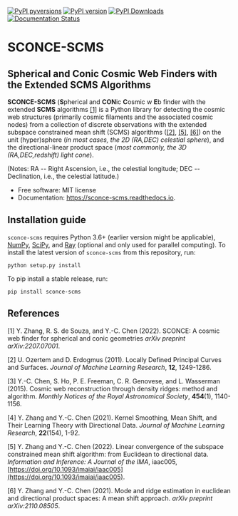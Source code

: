 [![PyPI pyversions](https://img.shields.io/pypi/pyversions/sconce-scms.svg)](https://pypi.python.org/pypi/sconce-scms/)
[![PyPI version](https://badge.fury.io/py/sconce-scms.svg)](https://badge.fury.io/py/sconce-scms)
[![PyPI Downloads](https://pepy.tech/badge/sconce-scms)](https://pepy.tech/project/sconce-scms)
[![Documentation Status](https://readthedocs.org/projects/sconce-scms/badge/?version=latest)](http://sconce-scms.readthedocs.io/?badge=latest)

# SCONCE-SCMS
## Spherical and Conic Cosmic Web Finders with the Extended SCMS Algorithms


**SCONCE-SCMS** (**S**pherical and **CON**ic **C**osmic w **E**b finder with the extended **SCMS** algorithms [[1]](#sconce) is a Python library for detecting the cosmic web structures (primarily cosmic filaments and the associated cosmic nodes) from a collection of discrete observations with the extended subspace constrained mean shift (SCMS) algorithms ([[2]](#scms), [[5]](#dirscms), [[6]](#dirlinscms)) on the unit (hyper)sphere (_in most cases, the 2D (RA,DEC) celestial sphere_), and the directional-linear product space (_most commonly, the 3D (RA,DEC,redshift) light cone_). 

(Notes: RA -- Right Ascension, i.e., the celestial longitude; DEC -- Declination, i.e., the celestial latitude.)

* Free software: MIT license
* Documentation: https://sconce-scms.readthedocs.io.


Installation guide
--------

```sconce-scms``` requires Python 3.6+ (earlier version might be applicable), [NumPy](http://www.numpy.org/), [SciPy](https://www.scipy.org/), and [Ray](https://ray.io/) (optional and only used for parallel computing). To install the latest version of ```sconce-scms``` from this repository, run:

```
python setup.py install
```

To pip install a stable release, run:
```
pip install sconce-scms
```

References
--------

<a name="sconce">[1]</a> Y. Zhang, R. S. de Souza, and Y.-C. Chen (2022). SCONCE: A cosmic web finder for spherical and conic geometries *arXiv preprint arXiv:2207.07001*.

<a name="scms">[2]</a> U. Ozertem and D. Erdogmus (2011). Locally Defined Principal Curves and Surfaces. *Journal of Machine Learning Research*, **12**, 1249-1286.

[3] Y.-C. Chen, S. Ho, P. E. Freeman, C. R. Genovese, and L. Wasserman (2015). Cosmic web reconstruction through density ridges: method and algorithm. *Monthly Notices of the Royal Astronomical Society*, **454**(1), 1140-1156.

[4] Y. Zhang and Y.-C. Chen (2021). Kernel Smoothing, Mean Shift, and Their Learning Theory with Directional Data. *Journal of Machine Learning Research*, **22**(154), 1-92.

<a name="dirscms">[5]</a> Y. Zhang and Y.-C. Chen (2022). Linear convergence of the subspace constrained mean shift algorithm: from Euclidean to directional data. *Information and Inference: A Journal of the IMA*, iaac005, [https://doi.org/10.1093/imaiai/iaac005](https://doi.org/10.1093/imaiai/iaac005).

<a name="dirlinscms">[6]</a> Y. Zhang and Y.-C. Chen (2021). Mode and ridge estimation in euclidean and directional product spaces: A mean shift approach. *arXiv preprint arXiv:2110.08505*.

